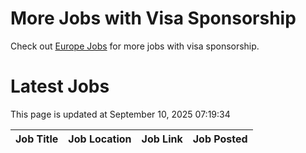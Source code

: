 # More Jobs with Visa Sponsorship

Check out [Europe Jobs](https://github.com/sureshparimi/europejobs#latest-jobs) for more jobs with visa sponsorship.

# Latest Jobs

This page is updated at September 10, 2025 07:19:34

| Job Title | Job Location | Job Link | Job Posted |
| --- | --- | --- | --- |
